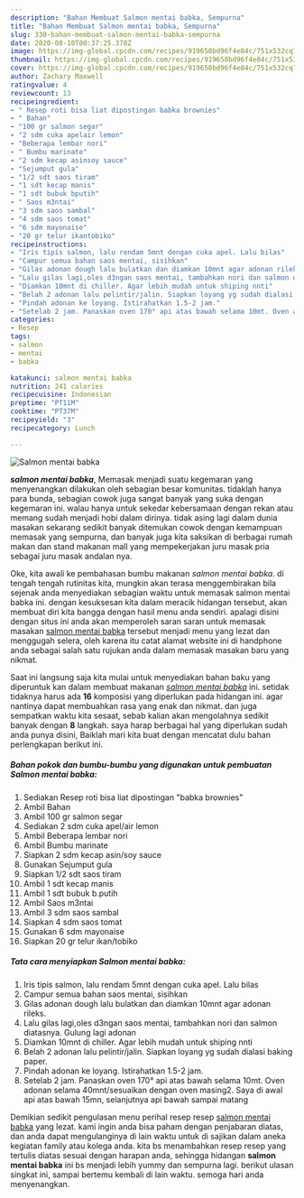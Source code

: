 ```yaml
---
description: "Bahan Membuat Salmon mentai babka, Sempurna"
title: "Bahan Membuat Salmon mentai babka, Sempurna"
slug: 330-bahan-membuat-salmon-mentai-babka-sempurna
date: 2020-08-10T00:37:25.378Z
image: https://img-global.cpcdn.com/recipes/919658bd96f4e84c/751x532cq70/salmon-mentai-babka-foto-resep-utama.jpg
thumbnail: https://img-global.cpcdn.com/recipes/919658bd96f4e84c/751x532cq70/salmon-mentai-babka-foto-resep-utama.jpg
cover: https://img-global.cpcdn.com/recipes/919658bd96f4e84c/751x532cq70/salmon-mentai-babka-foto-resep-utama.jpg
author: Zachary Maxwell
ratingvalue: 4
reviewcount: 13
recipeingredient:
- " Resep roti bisa liat dipostingan babka brownies"
- " Bahan"
- "100 gr salmon segar"
- "2 sdm cuka apelair lemon"
- "Beberapa lembar nori"
- " Bumbu marinate"
- "2 sdm kecap asinsoy sauce"
- "Sejumput gula"
- "1/2 sdt saos tiram"
- "1 sdt kecap manis"
- "1 sdt bubuk bputih"
- " Saos m3ntai"
- "3 sdm saos sambal"
- "4 sdm saos tomat"
- "6 sdm mayonaise"
- "20 gr telur ikantobiko"
recipeinstructions:
- "Iris tipis salmon, lalu rendam 5mnt dengan cuka apel. Lalu bilas"
- "Campur semua bahan saos mentai, sisihkan"
- "Gilas adonan dough lalu bulatkan dan diamkan 10mnt agar adonan rileks."
- "Lalu gilas lagi,oles d3ngan saos mentai, tambahkan nori dan salmon diatasnya. Gulung lagi adonan"
- "Diamkan 10mnt di chiller. Agar lebih mudah untuk shiping nnti"
- "Belah 2 adonan lalu pelintir/jalin. Siapkan loyang yg sudah dialasi baking paper."
- "Pindah adonan ke loyang. Istirahatkan 1.5-2 jam."
- "Setelab 2 jam. Panaskan oven 170° api atas bawah selama 10mt. Oven adonan selama 40mnt/sesuaikan dengan oven masing2. Saya di awal api atas bawah 15mn, selanjutnya api bawah sampai matang"
categories:
- Resep
tags:
- salmon
- mentai
- babka

katakunci: salmon mentai babka 
nutrition: 241 calories
recipecuisine: Indonesian
preptime: "PT11M"
cooktime: "PT37M"
recipeyield: "3"
recipecategory: Lunch

---
```



![Salmon mentai babka](https://img-global.cpcdn.com/recipes/919658bd96f4e84c/751x532cq70/salmon-mentai-babka-foto-resep-utama.jpg)

<b><i>salmon mentai babka</i></b>, Memasak menjadi suatu kegemaran yang menyenangkan dilakukan oleh sebagian besar komunitas. tidaklah hanya para bunda, sebagian cowok juga sangat banyak yang suka dengan kegemaran ini. walau hanya untuk sekedar kebersamaan dengan rekan atau memang sudah menjadi hobi dalam dirinya. tidak asing lagi dalam dunia masakan sekarang sedikit banyak ditemukan cowok dengan kemampuan memasak yang sempurna, dan banyak juga kita saksikan di berbagai rumah makan dan stand makanan mall yang mempekerjakan juru masak pria sebagai juru masak andalan nya.

Oke, kita awali ke pembahasan bumbu makanan <i>salmon mentai babka</i>. di tengah tengah rutinitas kita, mungkin akan terasa menggembirakan bila sejenak anda menyediakan sebagian waktu untuk memasak salmon mentai babka ini. dengan kesuksesan kita dalam meracik hidangan tersebut, akan membuat diri kita bangga dengan hasil menu anda sendiri. apalagi disini dengan situs ini anda akan memperoleh saran saran untuk memasak masakan <u>salmon mentai babka</u> tersebut menjadi menu yang lezat dan menggugah selera, oleh karena itu catat alamat website ini di handphone anda sebagai salah satu rujukan anda dalam memasak masakan baru yang nikmat.




Saat ini langsung saja kita mulai untuk menyediakan bahan baku yang diperuntuk kan dalam membuat makanan <u><i>salmon mentai babka</i></u> ini. setidak tidaknya harus ada <b>16</b> komposisi yang diperlukan pada hidangan ini. agar nantinya dapat membuahkan rasa yang enak dan nikmat. dan juga sempatkan waktu kita sesaat, sebab kalian akan mengolahnya sedikit banyak dengan <b>8</b> langkah. saya harap berbagai hal yang diperlukan sudah anda punya disini, Baiklah mari kita buat dengan mencatat dulu bahan perlengkapan berikut ini.

<!--inarticleads1-->

##### Bahan pokok dan bumbu-bumbu yang digunakan untuk pembuatan Salmon mentai babka:

1. Sediakan  Resep roti bisa liat dipostingan &#34;babka brownies&#34;
1. Ambil  Bahan
1. Ambil 100 gr salmon segar
1. Sediakan 2 sdm cuka apel/air lemon
1. Ambil Beberapa lembar nori
1. Ambil  Bumbu marinate
1. Siapkan 2 sdm kecap asin/soy sauce
1. Gunakan Sejumput gula
1. Siapkan 1/2 sdt saos tiram
1. Ambil 1 sdt kecap manis
1. Ambil 1 sdt bubuk b.putih
1. Ambil  Saos m3ntai
1. Ambil 3 sdm saos sambal
1. Siapkan 4 sdm saos tomat
1. Gunakan 6 sdm mayonaise
1. Siapkan 20 gr telur ikan/tobiko




<!--inarticleads2-->

##### Tata cara menyiapkan Salmon mentai babka:

1. Iris tipis salmon, lalu rendam 5mnt dengan cuka apel. Lalu bilas
1. Campur semua bahan saos mentai, sisihkan
1. Gilas adonan dough lalu bulatkan dan diamkan 10mnt agar adonan rileks.
1. Lalu gilas lagi,oles d3ngan saos mentai, tambahkan nori dan salmon diatasnya. Gulung lagi adonan
1. Diamkan 10mnt di chiller. Agar lebih mudah untuk shiping nnti
1. Belah 2 adonan lalu pelintir/jalin. Siapkan loyang yg sudah dialasi baking paper.
1. Pindah adonan ke loyang. Istirahatkan 1.5-2 jam.
1. Setelab 2 jam. Panaskan oven 170° api atas bawah selama 10mt. Oven adonan selama 40mnt/sesuaikan dengan oven masing2. Saya di awal api atas bawah 15mn, selanjutnya api bawah sampai matang




Demikian sedikit pengulasan menu perihal resep resep <u>salmon mentai babka</u> yang lezat. kami ingin anda bisa paham dengan penjabaran diatas, dan anda dapat mengulanginya di lain waktu untuk di sajikan dalam aneka kegiatan family atau kolega anda. kita bs menambahkan resep resep yang tertulis diatas sesuai dengan harapan anda, sehingga hidangan <b>salmon mentai babka</b> ini bs menjadi lebih yummy dan sempurna lagi. berikut ulasan singkat ini, sampai bertemu kembali di lain waktu. semoga hari anda menyenangkan.
